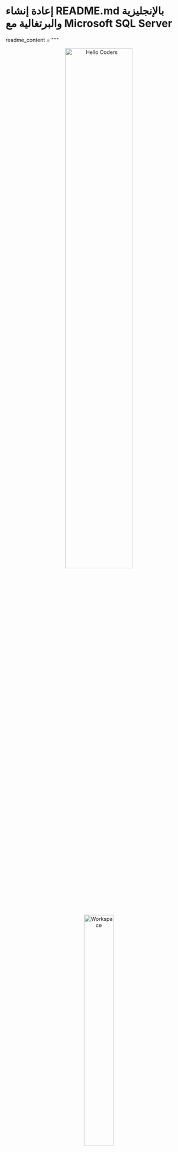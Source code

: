 # إعادة إنشاء README.md بالإنجليزية والبرتغالية مع Microsoft SQL Server

readme_content = """
<div align="center" width="50">

<img src="https://github.com/SP-XD/SP-XD/blob/main/images/hellocoders_rounded.gif?raw=true" alt="Hello Coders" width="60%"/> <br>
<img src="https://github.com/SP-XD/SP-XD/blob/main/images/dev-working_rounded.gif?raw=true" alt="Workspace"  width="40%"/><br> 

<details>
<summary><strong>🎧 Currently coding while vibing to:</strong></summary>

[![Spotify](https://spotify-readme.sp-xd.vercel.app/api/spotify)](https://open.spotify.com/user/somnathpaul)

</details>

![Total Hits](https://komarev.com/ghpvc/?username=MamdouhAlsaudi&style=flat&color=orange&label=PROFILE+VIEWS)
[![telegram badge](https://img.shields.io/badge/Contact-grey?style=flat&logo=telegram)](https://t.me/spxd007)

</div>

---

## 🚀 Tools I Use | Ferramentas que eu uso:

![C++](https://img.shields.io/badge/C%2B%2B-00599C?style=flat&logo=c%2B%2B&logoColor=white)
![CSharp](https://img.shields.io/badge/C%23-239120?style=flat&logo=c-sharp&logoColor=white)
![GNU/Linux](https://img.shields.io/badge/Linux-FCC624?style=flat&logo=linux&logoColor=black)
![Git](https://img.shields.io/badge/GIT-E44C30?style=flat&logo=git&logoColor=white)
![Vscode](https://img.shields.io/badge/VS_Code-0078D4?style=flat&logo=visual-studio-code&logoColor=white)
![VisualStudio](https://img.shields.io/badge/Visual_Studio-5C2D91?style=flat&logo=visual-studio&logoColor=white)
![SQLite](https://img.shields.io/badge/SQLite-07405E?style=flat&logo=sqlite&logoColor=white)
![MicrosoftSQLServer](https://img.shields.io/badge/Microsoft%20SQL%20Server-CC2927?style=flat&logo=microsoft-sql-server&logoColor=white)
![Markdown](https://img.shields.io/badge/Markdown-000000?style=flat&logo=markdown&logoColor=white)

```cpp
// tools_I_use organized

class AboutMe {
public:
    const char* languages[3] = { "C++", "C#", "SQL" };
    const char* platforms[2] = { "GNU/Linux", "Windows" };
    const char* editors[2] = { "VS Code", "Visual Studio" };
    const char* databases[2] = { "SQLite", "Microsoft SQL Server" };
    const char* versionControl = "Git";
};
